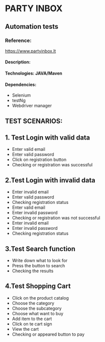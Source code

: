 # PARTY INBOX
## Automation tests

### Reference: 
https://www.partyinbox.lt 


#### Description:
 #### Technologies: JAVA/Maven
#### Dependencies:
* Selenium
* testNg
* Webdriver manager


## TEST SCENARIOS:
## 1. Test Login with valid data
*  Enter valid email
*  Enter valid password
* Click on registration button
* Checking or registration was successful
## 2.Test Login with invalid data
* Enter invalid email
* Enter valid password
* Checking registration status
* Enter valid email
* Enter invalid password
* Checking or registration was not successful
* Enter invalid email
* Enter invalid password
* Checking registration status
## 3.Test Search function
* Write down what to look for
* Press the button to search
* Checking the results
## 4.Test Shopping Cart
* Click on the product catalog
* Choose the category
* Choose the subcategory
* Choose what want to buy
* Add item to the cart
* Click on te cart sign
* View the cart
* Checking or appeared button to pay